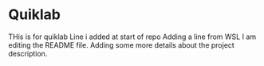 # Quiklab
THis is for quiklab
Line i added at start of repo
Adding a line from WSL
I am editing the README file. Adding some more details about the project description.
